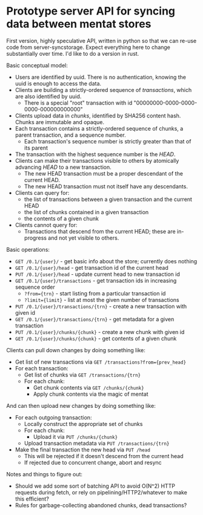 # Prototype server API for syncing data between mentat stores

First version, highly speculative API, written in python so that
we can re-use code from server-syncstorage.  Expect everything here
to change substantially over time.  I'd like to do a version in rust.

Basic conceptual model:

* Users are identified by uuid.  There is no authentication, knowing the uuid is enough to access the data.
* Clients are building a strictly-ordered sequence of *transactions*, which are also identified by uuid.
  * There is a special "root" transaction with id "00000000-0000-0000-0000-000000000000"
* Clients upload data in *chunks*, identified by SHA256 content hash.  Chunks are immutable and opaque.
* Each transaction contains a strictly-ordered sequence of chunks, a parent transaction, and a sequence number.
  * Each transaction's sequence number is strictly greater than that of its parent
* The transaction with the highest sequence number is the *HEAD*.
* Clients can make their transactions visible to others by atomically advancing *HEAD* to a new transaction.
  * The new HEAD transaction must be a proper descendant of the current HEAD.
  * The new HEAD transaction must not itself have any descendants.
* Clients can query for:
  * the list of transactions between a given transaction and the current HEAD
  * the list of chunks contained in a given transaction
  * the contents of a given chunk
* Clients cannot query for:
  * Transactions that descend from the current HEAD; these are in-progress and not yet visible to others.

Basic operations:

* `GET /0.1/{user}/` - get basic info about the store; currently does nothing
* `GET /0.1/{user}/head` - get transaction id of the current head
* `PUT /0.1/{user}/head` - update current head to new transaction id
* `GET /0.1/{user}/transactions` - get transaction ids in increasing sequence order
  * `?from={trn}` - start listing from a particular transaction id
  * `?limit={limit}` - list at most the given number of transactions
* `PUT /0.1/{user}/transactions/{trn}` - create a new transaction with given id
* `GET /0.1/{user}/transactions/{trn}` - get metadata for a given transaction
* `PUT /0.1/{user}/chunks/{chunk}` - create a new chunk with given id
* `GET /0.1/{user}/chunks/{chunk}` - get contents of a given chunk

Clients can pull down changes by doing something like:

* Get list of new transactions via `GET /transactions?from={prev_head}`
* For each transaction:
  * Get list of chunks via `GET /transactions/{trn}`
  * For each chunk:
    * Get chunk contents via `GET /chunks/{chunk}`
    * Apply chunk contents via the magic of mentat

And can then upload new changes by doing something like:

* For each outgoing transaction:
  * Locally construct the appropriate set of chunks
  * For each chunk:
    * Upload it via `PUT /chunks/{chunk}`
  * Upload transaction metadata via `PUT /transactions/{trn}`
* Make the final transaction the new head via `PUT /head`
  * This will be rejected if it doesn't descend from the current head
  * If rejected due to concurrent change, abort and resync

Notes and things to figure out:

* Should we add some sort of batching API to avoid O(N^2) HTTP requests during fetch, or rely on pipelining/HTTP2/whatever to make this efficient?
* Rules for garbage-collecting abandoned chunks, dead transactions?


